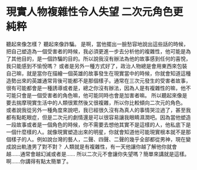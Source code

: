 # 現實人物複雜性令人失望 二次元角色更純粹

聽起來像怎樣？
聽起來像詐騙。
是啊，當他擺出一臉愁容地說出這些話的時候，把自己塑造為一個受害者的時候，我必須更進一步去分析他的複雜性，他可能是為了其他目的，是一個詐騙的目的。所以說我沒有辦法為他的故事感到任何的喜悅，我只能感到不愉悅嗎？
或者是另外一種方式好了，政治人物總是會用東西來包裝自己嘛，就是當你在描繪一個英雄的故事發生在現實當中的時候，你就會知道這種造勢出來的英雄通常背後可能都不是那個樣子。通常在三次元發生的受害者故事，很有可能都會是一種誘導或者是，總之你沒有辦法，因為人是有複雜性的嘛，他不可能只會是一個受害者的角色嘛，他可能同時也會是加害者嘛。
所以聽起來像是要去揣摩現實生活中的人類很累然後又很複雜，所以你比較傾向二次元的角色。
或者說我從另外一種角度來說吧，我已經很久沒有為真人的事情哭泣過了，甚至我都有點乾眼症，但是二次元的劇情還是可以很容易讓我眼睛濕潤吧。因為當他塑造一段故事或者是一個角色的時候，你不需要去想他其實不是這樣的人，他私底下是一個什麼樣的人。就像現實塑造出來的明星，你就會知道他可能現實根本就不是那個樣子的人。例如說台灣的藝人，二聲、四聲、二聲的幾乎全部都從男神，現在變成說出軌渣男了對不對？
人類就是有複雜性，有一天他讓你越了解他你就會越……通常會越幻滅或者是……
所以二次元不會讓你失望嗎？簡單來講就是這樣。
啊……你講得有點太簡單了。